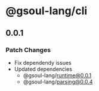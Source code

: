 # @gsoul-lang/cli

## 0.0.1

### Patch Changes

- Fix dependendy issues
- Updated dependencies
  - @gsoul-lang/runtime@0.0.1
  - @gsoul-lang/parsing@0.0.4
